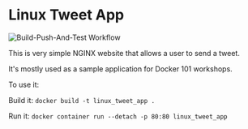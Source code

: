 # Linux Tweet App

![Build-Push-And-Test Workflow](https://github.com/elft3r/autobuild/actions/workflows/build-push-and-deploy.yml/badge.svg)

This is very simple NGINX website that allows a user to send a tweet.

It's mostly used as a sample application for Docker 101 workshops.

To use it:

Build it:
`docker build -t linux_tweet_app .`

Run it:
`docker container run --detach -p 80:80 linux_tweet_app`
